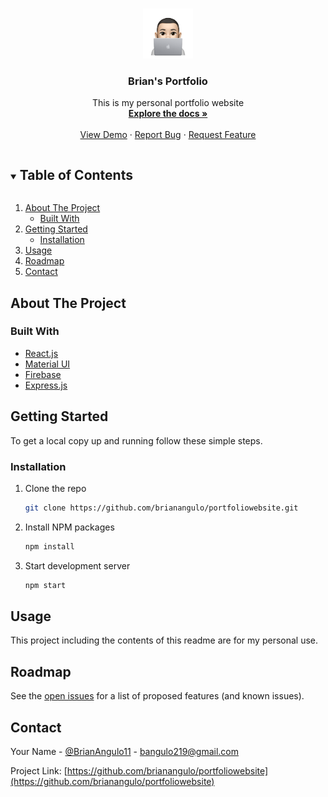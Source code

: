 <!--
*** Thanks for checking out the Best-README-Template. If you have a suggestion
*** that would make this better, please fork the repo and create a pull request
*** or simply open an issue with the tag "enhancement".
*** Thanks again! Now go create something AMAZING! :D
***
***
***
*** To avoid retyping too much info. Do a search and replace for the following:
*** brianangulo, portfoliowebsite, BrianAngulo11, bangulo219@gmail.com, Brian's Portfolio, This is my personal portfolio website
-->



<!-- PROJECT SHIELDS -->
<!--
*** I'm using markdown "reference style" links for readability.
*** Reference links are enclosed in brackets [ ] instead of parentheses ( ).
*** See the bottom of this document for the declaration of the reference variables
*** for contributors-url, forks-url, etc. This is an optional, concise syntax you may use.
*** https://www.markdownguide.org/basic-syntax/#reference-style-links
-->

<!-- PROJECT LOGO -->
<br />
<p align="center">
  <a href="https://github.com/brianangulo/portfoliowebsite">
    <img src="src/assets/img/faces/memoji.png" alt="Logo" width="80" height="80">
  </a>

  <h3 align="center">Brian's Portfolio</h3>

  <p align="center">
    This is my personal portfolio website
    <br />
    <a href="https://github.com/brianangulo/portfoliowebsite"><strong>Explore the docs »</strong></a>
    <br />
    <br />
    <a href="https://github.com/brianangulo/portfoliowebsite">View Demo</a>
    ·
    <a href="https://github.com/brianangulo/portfoliowebsite/issues">Report Bug</a>
    ·
    <a href="https://github.com/brianangulo/portfoliowebsite/issues">Request Feature</a>
  </p>
</p>



<!-- TABLE OF CONTENTS -->
<details open="open">
  <summary><h2 style="display: inline-block">Table of Contents</h2></summary>
  <ol>
    <li>
      <a href="#about-the-project">About The Project</a>
      <ul>
        <li><a href="#built-with">Built With</a></li>
      </ul>
    </li>
    <li>
      <a href="#getting-started">Getting Started</a>
      <ul>
        <li><a href="#installation">Installation</a></li>
      </ul>
    </li>
    <li><a href="#usage">Usage</a></li>
    <li><a href="#roadmap">Roadmap</a></li>
    <li><a href="#contact">Contact</a></li>
  </ol>
</details>



<!-- ABOUT THE PROJECT -->
## About The Project


### Built With

* [React.js]()
* [Material UI]()
* [Firebase]()
* [Express.js]()



<!-- GETTING STARTED -->
## Getting Started

To get a local copy up and running follow these simple steps.

### Installation

1. Clone the repo
   ```sh
   git clone https://github.com/brianangulo/portfoliowebsite.git
   ```
2. Install NPM packages
   ```sh
   npm install
   ```
3. Start development server
   ```sh
   npm start
   ```


<!-- USAGE EXAMPLES -->
## Usage

This project including the contents of this readme are for my personal use.



<!-- ROADMAP -->
## Roadmap

See the [open issues](https://github.com/brianangulo/portfoliowebsite/issues) for a list of proposed features (and known issues).


<!-- CONTACT -->
## Contact

Your Name - [@BrianAngulo11](https://twitter.com/BrianAngulo11) - bangulo219@gmail.com

Project Link: [https://github.com/brianangulo/portfoliowebsite](https://github.com/brianangulo/portfoliowebsite)
